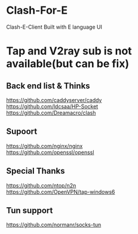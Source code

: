 # Clash-For-E
Clash-E-Client
Built with E language UI
# Tap and V2ray sub is not available(but can be fix)
## Back end list & Thinks
https://github.com/caddyserver/caddy  
https://github.com/ldcsaa/HP-Socket  
https://github.com/Dreamacro/clash  

## Supoort
https://github.com/nginx/nginx  
https://github.com/openssl/openssl  
## Special Thanks
https://github.com/ntop/n2n  
https://github.com/OpenVPN/tap-windows6  

## Tun support
https://github.com/normanr/socks-tun  
